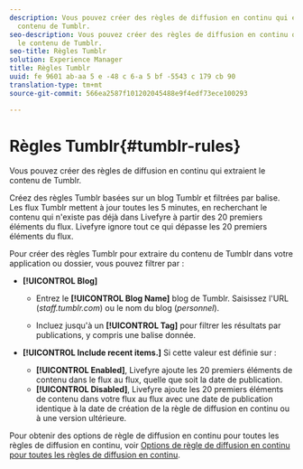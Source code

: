 ```yaml
---
description: Vous pouvez créer des règles de diffusion en continu qui extraient le
  contenu de Tumblr.
seo-description: Vous pouvez créer des règles de diffusion en continu qui extraient
  le contenu de Tumblr.
seo-title: Règles Tumblr
solution: Experience Manager
title: Règles Tumblr
uuid: fe 9601 ab-aa 5 e -48 c 6-a 5 bf -5543 c 179 cb 90
translation-type: tm+mt
source-git-commit: 566ea2587f101202045488e9f4edf73ece100293

---
```



# Règles Tumblr{#tumblr-rules}

Vous pouvez créer des règles de diffusion en continu qui extraient le contenu de Tumblr.

Créez des règles Tumblr basées sur un blog Tumblr et filtrées par balise. Les flux Tumblr mettent à jour toutes les 5 minutes, en recherchant le contenu qui n'existe pas déjà dans Livefyre à partir des 20 premiers éléments du flux. Livefyre ignore tout ce qui dépasse les 20 premiers éléments du flux.

Pour créer des règles Tumblr pour extraire du contenu de Tumblr dans votre application ou dossier, vous pouvez filtrer par :

* **[!UICONTROL Blog]**

   * Entrez le **[!UICONTROL Blog Name]** blog de Tumblr. Saisissez l'URL (*staff.tumblr.com*) ou le nom du blog (*personnel*).

   * Incluez jusqu'à un **[!UICONTROL Tag]** pour filtrer les résultats par publications, y compris une balise donnée.

* **[!UICONTROL Include recent items.]** Si cette valeur est définie sur :

   * **[!UICONTROL Enabled]**, Livefyre ajoute les 20 premiers éléments de contenu dans le flux au flux, quelle que soit la date de publication.
   * **[!UICONTROL Disabled]**, Livefyre ajoute les 20 premiers éléments de contenu dans votre flux au flux avec une date de publication identique à la date de création de la règle de diffusion en continu ou à une version ultérieure.

Pour obtenir des options de règle de diffusion en continu pour toutes les règles de diffusion en continu, voir [Options de règle de diffusion en continu pour toutes les règles de diffusion en continu](../c-streams/c-stream-rule-options-for-all-stream-rules.md#c_stream_rule_options_for_all_stream_rules).
